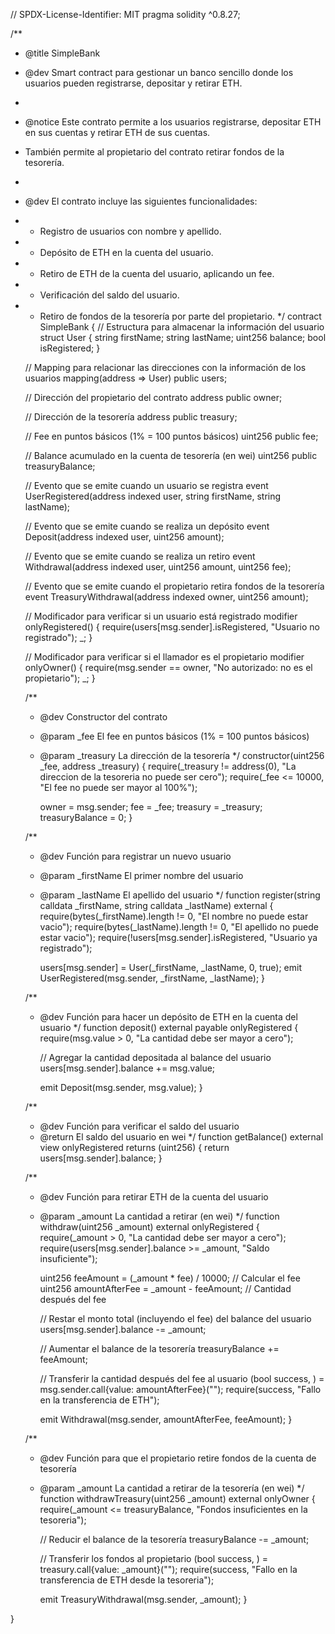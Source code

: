 // SPDX-License-Identifier: MIT
pragma solidity ^0.8.27;

/**
 * @title SimpleBank
 * @dev Smart contract para gestionar un banco sencillo donde los usuarios pueden registrarse, depositar y retirar ETH.
 * 
 * @notice Este contrato permite a los usuarios registrarse, depositar ETH en sus cuentas y retirar ETH de sus cuentas.
 * También permite al propietario del contrato retirar fondos de la tesorería.
 * 
 * @dev El contrato incluye las siguientes funcionalidades:
 * - Registro de usuarios con nombre y apellido.
 * - Depósito de ETH en la cuenta del usuario.
 * - Retiro de ETH de la cuenta del usuario, aplicando un fee.
 * - Verificación del saldo del usuario.
 * - Retiro de fondos de la tesorería por parte del propietario.
 */
contract SimpleBank {
    // Estructura para almacenar la información del usuario
    struct User {
        string firstName;
        string lastName;
        uint256 balance;
        bool isRegistered;
    }

    // Mapping para relacionar las direcciones con la información de los usuarios
    mapping(address => User) public users;

    // Dirección del propietario del contrato
    address public owner;
    
    // Dirección de la tesorería
    address public treasury;

    // Fee en puntos básicos (1% = 100 puntos básicos)
    uint256 public fee;

    // Balance acumulado en la cuenta de tesorería (en wei)
    uint256 public treasuryBalance;

    // Evento que se emite cuando un usuario se registra
    event UserRegistered(address indexed user, string firstName, string lastName);

    // Evento que se emite cuando se realiza un depósito
    event Deposit(address indexed user, uint256 amount);

    // Evento que se emite cuando se realiza un retiro
    event Withdrawal(address indexed user, uint256 amount, uint256 fee);

    // Evento que se emite cuando el propietario retira fondos de la tesorería
    event TreasuryWithdrawal(address indexed owner, uint256 amount);

    // Modificador para verificar si un usuario está registrado
    modifier onlyRegistered() {
        require(users[msg.sender].isRegistered, "Usuario no registrado");
        _;
    }

    // Modificador para verificar si el llamador es el propietario
    modifier onlyOwner() {
        require(msg.sender == owner, "No autorizado: no es el propietario");
        _;
    }

    /**
     * @dev Constructor del contrato
     * @param _fee El fee en puntos básicos (1% = 100 puntos básicos)
     * @param _treasury La dirección de la tesorería
     */
    constructor(uint256 _fee, address _treasury) {
        require(_treasury != address(0), "La direccion de la tesoreria no puede ser cero");
        require(_fee <= 10000, "El fee no puede ser mayor al 100%");

        owner = msg.sender;
        fee = _fee;
        treasury = _treasury;
        treasuryBalance = 0;
    }

    /**
     * @dev Función para registrar un nuevo usuario
     * @param _firstName El primer nombre del usuario
     * @param _lastName El apellido del usuario
     */
    function register(string calldata _firstName, string calldata _lastName) external {
        require(bytes(_firstName).length != 0, "El nombre no puede estar vacio");
        require(bytes(_lastName).length != 0, "El apellido no puede estar vacio");
        require(!users[msg.sender].isRegistered, "Usuario ya registrado");

        users[msg.sender] = User(_firstName, _lastName, 0, true);
        emit UserRegistered(msg.sender, _firstName, _lastName);
    }

    /**
     * @dev Función para hacer un depósito de ETH en la cuenta del usuario
     */
    function deposit() external payable onlyRegistered {
        require(msg.value > 0, "La cantidad debe ser mayor a cero");

        // Agregar la cantidad depositada al balance del usuario
        users[msg.sender].balance += msg.value;

        emit Deposit(msg.sender, msg.value);
    }

    

    /**
     * @dev Función para verificar el saldo del usuario
     * @return El saldo del usuario en wei
     */
    function getBalance() external view onlyRegistered returns (uint256) {
        return users[msg.sender].balance;
    }

    /**
     * @dev Función para retirar ETH de la cuenta del usuario
     * @param _amount La cantidad a retirar (en wei)
     */
    function withdraw(uint256 _amount) external onlyRegistered {
        require(_amount > 0, "La cantidad debe ser mayor a cero");
        require(users[msg.sender].balance >= _amount, "Saldo insuficiente");

        uint256 feeAmount = (_amount * fee) / 10000;  // Calcular el fee
        uint256 amountAfterFee = _amount - feeAmount; // Cantidad después del fee

        // Restar el monto total (incluyendo el fee) del balance del usuario
        users[msg.sender].balance -= _amount;

        // Aumentar el balance de la tesorería
        treasuryBalance += feeAmount;

        // Transferir la cantidad después del fee al usuario
        (bool success, ) = msg.sender.call{value: amountAfterFee}("");
        require(success, "Fallo en la transferencia de ETH");

        emit Withdrawal(msg.sender, amountAfterFee, feeAmount);
    }
    

    /**
     * @dev Función para que el propietario retire fondos de la cuenta de tesorería
     * @param _amount La cantidad a retirar de la tesorería (en wei)
     */
    function withdrawTreasury(uint256 _amount) external onlyOwner {
        require(_amount <= treasuryBalance, "Fondos insuficientes en la tesoreria");

        // Reducir el balance de la tesorería
        treasuryBalance -= _amount;

        // Transferir los fondos al propietario
        (bool success, ) = treasury.call{value: _amount}("");
        require(success, "Fallo en la transferencia de ETH desde la tesoreria");

        emit TreasuryWithdrawal(msg.sender, _amount);
    }


    
}
